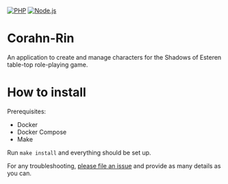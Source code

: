 [![PHP](https://github.com/Pierstoval/CorahnRin/actions/workflows/php.yml/badge.svg)](https://github.com/Pierstoval/CorahnRin/actions/workflows/php.yml)
[![Node.js](https://github.com/Pierstoval/CorahnRin/actions/workflows/node.yml/badge.svg)](https://github.com/Pierstoval/CorahnRin/actions/workflows/node.yml)

Corahn-Rin
==========

An application to create and manage characters for the Shadows of Esteren table-top role-playing game.

# How to install

Prerequisites:

* Docker
* Docker Compose
* Make

Run `make install` and everything should be set up.

For any troubleshooting, [please file an issue](https://github.com/Pierstoval/CorahnRin/issues/new) and provide as many details as you can.
